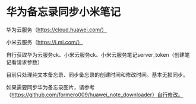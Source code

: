 # 华为备忘录同步小米笔记

华为云服务（https://cloud.huawei.com/）

小米云服务（https://i.mi.com/）

自行获取华为云服务ck、小米云服务ck、小米云服务笔记server_token（创建笔记看请求参数）

目前只处理纯文本备忘录、同步备忘录的创建时间和修改时间。基本无损同步。

如果需要同步华为备忘录图片，请参考（https://github.com/formero009/huawei_note_downloader）自行修改。
